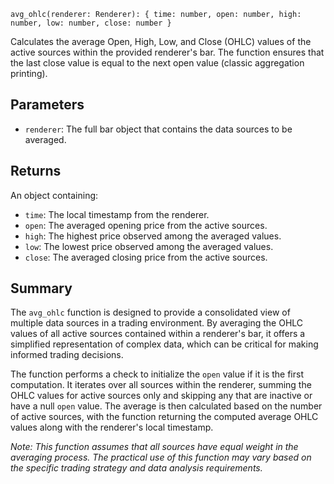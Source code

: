 `avg_ohlc(renderer: Renderer): { time: number, open: number, high: number, low: number, close: number }`

Calculates the average Open, High, Low, and Close (OHLC) values of the active sources within the provided renderer's bar. The function ensures that the last close value is equal to the next open value (classic aggregation printing).

## Parameters

- `renderer`: The full bar object that contains the data sources to be averaged.

## Returns

An object containing:
- `time`: The local timestamp from the renderer.
- `open`: The averaged opening price from the active sources.
- `high`: The highest price observed among the averaged values.
- `low`: The lowest price observed among the averaged values.
- `close`: The averaged closing price from the active sources.

## Summary

The `avg_ohlc` function is designed to provide a consolidated view of multiple data sources in a trading environment. By averaging the OHLC values of all active sources contained within a renderer's bar, it offers a simplified representation of complex data, which can be critical for making informed trading decisions.

The function performs a check to initialize the `open` value if it is the first computation. It iterates over all sources within the renderer, summing the OHLC values for active sources only and skipping any that are inactive or have a null `open` value. The average is then calculated based on the number of active sources, with the function returning the computed average OHLC values along with the renderer's local timestamp.

*Note: This function assumes that all sources have equal weight in the averaging process. The practical use of this function may vary based on the specific trading strategy and data analysis requirements.*
